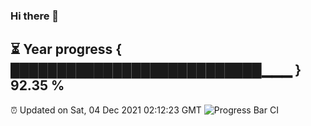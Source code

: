 ### Hi there 👋
⏳ Year progress { ███████████████████████████▁▁▁ } 92.35 %
---
⏰ Updated on Sat, 04 Dec 2021 02:12:23 GMT
![Progress Bar CI](https://github.com/liununu/liununu/workflows/Progress%20Bar%20CI/badge.svg)
